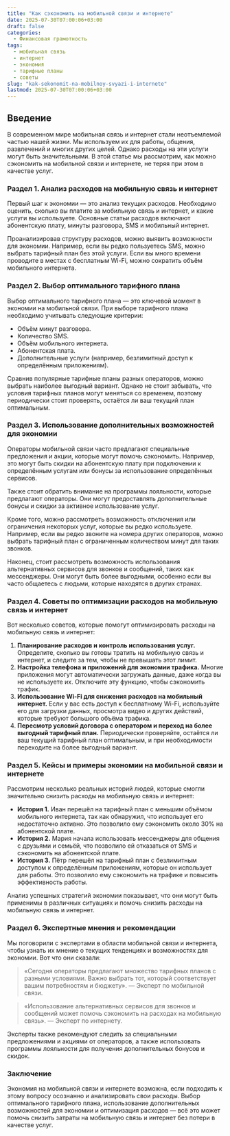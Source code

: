 ```yaml
---
title: "Как сэкономить на мобильной связи и интернете"
date: 2025-07-30T07:00:06+03:00
draft: false
categories:
  - Финансовая грамотность
tags:
  - мобильная связь
  - интернет
  - экономия
  - тарифные планы
  - советы
slug: "kak-sekonomit-na-mobilnoy-svyazi-i-internete"
lastmod: 2025-07-30T07:00:06+03:00
---
```


## Введение

В современном мире мобильная связь и интернет стали неотъемлемой частью нашей жизни. Мы используем их для работы, общения, развлечений и многих других целей. Однако расходы на эти услуги могут быть значительными. В этой статье мы рассмотрим, как можно сэкономить на мобильной связи и интернете, не теряя при этом в качестве услуг.

### Раздел 1. Анализ расходов на мобильную связь и интернет

Первый шаг к экономии — это анализ текущих расходов. Необходимо оценить, сколько вы платите за мобильную связь и интернет, и какие услуги вы используете. Основные статьи расходов включают абонентскую плату, минуты разговора, SMS и мобильный интернет.

Проанализировав структуру расходов, можно выявить возможности для экономии. Например, если вы редко пользуетесь SMS, можно выбрать тарифный план без этой услуги. Если вы много времени проводите в местах с бесплатным Wi-Fi, можно сократить объём мобильного интернета.

### Раздел 2. Выбор оптимального тарифного плана

Выбор оптимального тарифного плана — это ключевой момент в экономии на мобильной связи. При выборе тарифного плана необходимо учитывать следующие критерии:

- Объём минут разговора.
- Количество SMS.
- Объём мобильного интернета.
- Абонентская плата.
- Дополнительные услуги (например, безлимитный доступ к определённым приложениям).

Сравнив популярные тарифные планы разных операторов, можно выбрать наиболее выгодный вариант. Однако не стоит забывать, что условия тарифных планов могут меняться со временем, поэтому периодически стоит проверять, остаётся ли ваш текущий план оптимальным.

### Раздел 3. Использование дополнительных возможностей для экономии

Операторы мобильной связи часто предлагают специальные предложения и акции, которые могут помочь сэкономить. Например, это могут быть скидки на абонентскую плату при подключении к определённым услугам или бонусы за использование определённых сервисов.

Также стоит обратить внимание на программы лояльности, которые предлагают операторы. Они могут предоставлять дополнительные бонусы и скидки за активное использование услуг.

Кроме того, можно рассмотреть возможность отключения или ограничения некоторых услуг, которые вы редко используете. Например, если вы редко звоните на номера других операторов, можно выбрать тарифный план с ограниченным количеством минут для таких звонков.

Наконец, стоит рассмотреть возможность использования альтернативных сервисов для звонков и сообщений, таких как мессенджеры. Они могут быть более выгодными, особенно если вы часто общаетесь с людьми, которые находятся в других странах.

### Раздел 4. Советы по оптимизации расходов на мобильную связь и интернет

Вот несколько советов, которые помогут оптимизировать расходы на мобильную связь и интернет:

1. **Планирование расходов и контроль использования услуг.** Определите, сколько вы готовы тратить на мобильную связь и интернет, и следите за тем, чтобы не превышать этот лимит.
2. **Настройка телефона и приложений для экономии трафика.** Многие приложения могут автоматически загружать данные, даже когда вы не используете их. Отключите эту функцию, чтобы сэкономить трафик.
3. **Использование Wi-Fi для снижения расходов на мобильный интернет.** Если у вас есть доступ к бесплатному Wi-Fi, используйте его для загрузки данных, просмотра видео и других действий, которые требуют большого объёма трафика.
4. **Пересмотр условий договора с оператором и переход на более выгодный тарифный план.** Периодически проверяйте, остаётся ли ваш текущий тарифный план оптимальным, и при необходимости переходите на более выгодный вариант.

### Раздел 5. Кейсы и примеры экономии на мобильной связи и интернете

Рассмотрим несколько реальных историй людей, которые смогли значительно снизить расходы на мобильную связь и интернет:

- **История 1.** Иван перешёл на тарифный план с меньшим объёмом мобильного интернета, так как обнаружил, что использует его недостаточно активно. Это позволило ему сэкономить около 30% на абонентской плате.
- **История 2.** Мария начала использовать мессенджеры для общения с друзьями и семьёй, что позволило ей отказаться от SMS и сэкономить на абонентской плате.
- **История 3.** Пётр перешёл на тарифный план с безлимитным доступом к определённым приложениям, которые он использует для работы. Это позволило ему сэкономить на трафике и повысить эффективность работы.

Анализ успешных стратегий экономии показывает, что они могут быть применимы в различных ситуациях и помочь снизить расходы на мобильную связь и интернет.

### Раздел 6. Экспертные мнения и рекомендации

Мы поговорили с экспертами в области мобильной связи и интернета, чтобы узнать их мнение о текущих тенденциях и возможностях для экономии. Вот что они сказали:

> «Сегодня операторы предлагают множество тарифных планов с разными условиями. Важно выбрать тот, который соответствует вашим потребностям и бюджету».
> — Эксперт по мобильной связи.

> «Использование альтернативных сервисов для звонков и сообщений может помочь сэкономить на расходах на мобильную связь».
> — Эксперт по интернету.

Эксперты также рекомендуют следить за специальными предложениями и акциями от операторов, а также использовать программы лояльности для получения дополнительных бонусов и скидок.

### Заключение

Экономия на мобильной связи и интернете возможна, если подходить к этому вопросу осознанно и анализировать свои расходы. Выбор оптимального тарифного плана, использование дополнительных возможностей для экономии и оптимизация расходов — всё это может помочь снизить затраты на мобильную связь и интернет без потери в качестве услуг.

